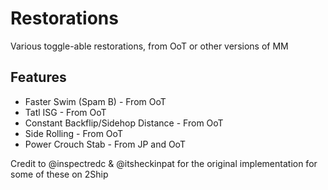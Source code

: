 # Restorations
Various toggle-able restorations, from OoT or other versions of MM

## Features
- Faster Swim (Spam B) - From OoT
- Tatl ISG - From OoT
- Constant Backflip/Sidehop Distance - From OoT
- Side Rolling - From OoT
- Power Crouch Stab - From JP and OoT

Credit to @inspectredc & @itsheckinpat for the original implementation for some of these on 2Ship
